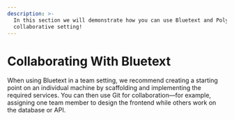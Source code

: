 ```yaml
---
description: >-
  In this section we will demonstrate how you can use Bluetext and Polytope in a
  collaborative setting!
---
```


# Collaborating With Bluetext

When using Bluetext in a team setting, we recommend creating a starting point on an individual machine by scaffolding and implementing the required services. You can then use Git for collaboration—for example, assigning one team member to design the frontend while others work on the database or API.&#x20;
